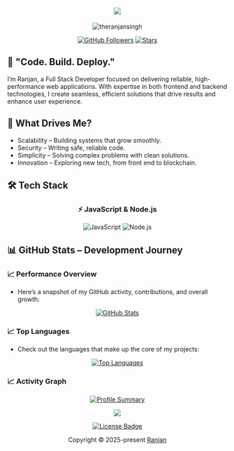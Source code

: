 
<h1 align="center">
  <img src="https://readme-typing-svg.herokuapp.com?font=Fira+Code&duration=3000&pause=1000&color=3DF0E2&width=435&lines=Hey%2C+Ranjan+Here!;">
</h1>


<!-- Profile Views and Followers -->

<p align="center">  
  <img src="https://komarev.com/ghpvc/?username=theranjansingh&label=Profile%20Views&color=blue&style=flat" alt="theranjansingh" />  
</p>
  <p align="center">
  <a href="https://github.com/theranjansingh?tab=followers"><img src="https://img.shields.io/github/followers/theranjansingh?label=Followers&style=social" alt="GitHub Followers"></a>  
  <a href="https://github.com/theranjansingh?tab=stars"><img src="https://img.shields.io/github/stars/ayusharyaneth?label=Stars&style=social" alt="Stars"></a>  

</p>  

  
## 🚀 "Code. Build. Deploy."  
I’m Ranjan, a Full Stack Developer focused on delivering reliable, high-performance web applications. With expertise in both frontend and backend technologies, I create seamless, efficient solutions that drive results and enhance user experience.

  
## 🚀 **What Drives Me?**    
- Scalability – Building systems that grow smoothly.
- Security – Writing safe, reliable code.
- Simplicity – Solving complex problems with clean solutions.
- Innovation – Exploring new tech, from front end to blockchain. 
  

## 🛠️ Tech Stack  

<h3 align="center">⚡ JavaScript & Node.js</h3>  
<p align="center">  
  <img src="https://img.shields.io/badge/JavaScript-F7DF1E?style=for-the-badge&logo=javascript&logoColor=black" alt="JavaScript" />  
  <img src="https://img.shields.io/badge/Node.js-339933?style=for-the-badge&logo=nodedotjs&logoColor=white" alt="Node.js" />  
</p>  


## 📊 **GitHub Stats – Development Journey**  

### **📈 Performance Overview**
- Here’s a snapshot of my GitHub activity, contributions, and overall growth:

<p align="center">
  <a href="https://github.com/ayusharyaneth">
    <img src="https://github-readme-stats.vercel.app/api?username=theranjansingh&show_icons=true&count_private=true&theme=dark&hide_border=true&card_width=500" alt="GitHub Stats" />
  </a>
</p>

### **📈 Top Languages**
- Check out the languages that make up the core of my projects:

<p align="center">
  <a href="https://github.com/ayusharyaneth">
    <img src="https://github-readme-stats.vercel.app/api/top-langs/?username=theranjansingh&langs_count=5&theme=dark&hide_title=true&hide_border=true&layout=compact&card_width=500" alt="Top Languages" />
  </a>
</p>


### **📈 Activity Graph**  

<p align="center">  
  <a href="https://github.com/theranjansingh">  
    <img src="https://github-profile-summary-cards.vercel.app/api/cards/profile-details?username=theranjansingh&theme=github_dark" alt="Profile Summary" />  
  </a>  
</p>  


<!-- ANIMATED SEPARATOR -->
<p align="center">
  <img src="https://user-images.githubusercontent.com/73097560/115834477-dbab4500-a447-11eb-908a-139a6edaec5c.gif">
</p>

<p align="center">
    <a href="https://github.com/ayusharyaneth/theranjansingh/blob/main/LICENSE">
      <img src="https://img.shields.io/static/v1.svg?style=for-the-badge&label=License&message=MIT&logoColor=d9e0ee&colorA=363a4f&colorB=b7bdf8" alt="License Badge">
    </a>
  </p>
</div>


 
<p align="center">
    Copyright &copy; 2025-present 
    <a href="https://github.com/theranjansingh" target="_blank">Ranjan</a>
  </p>

